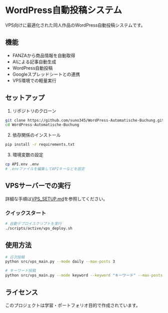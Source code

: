 # WordPress自動投稿システム

VPS向けに最適化された同人作品のWordPress自動投稿システムです。

## 機能

- FANZAから商品情報を自動取得
- AIによる記事自動生成
- WordPress自動投稿
- Googleスプレッドシートとの連携
- VPS環境での軽量実行

## セットアップ

1. リポジトリのクローン
```bash
git clone https://github.com/suno345/WordPress-Automatische-Buchung.git
cd WordPress-Automatische-Buchung
```

2. 依存関係のインストール
```bash
pip install -r requirements.txt
```

3. 環境変数の設定
```bash
cp API.env .env
# .envファイルを編集してAPIキーなどを設定
```

## VPSサーバーでの実行

詳細な手順は[VPS_SETUP.md](docs/VPS_SETUP.md)を参照してください。

### クイックスタート

```bash
# 自動デプロイスクリプトを実行
./scripts/active/vps_deploy.sh
```

## 使用方法

```bash
# 日次投稿
python src/vps_main.py --mode daily --max-posts 3

# キーワード投稿
python src/vps_main.py --mode keyword --keyword "キーワード" --max-posts 2
```

## ライセンス

このプロジェクトは学習・ポートフォリオ目的で作成されています。